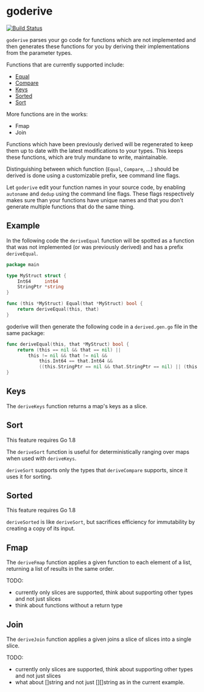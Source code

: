 # goderive

[![Build Status](https://travis-ci.org/awalterschulze/goderive.svg?branch=master)](https://travis-ci.org/awalterschulze/goderive)

`goderive` parses your go code for functions which are not implemented and then generates these functions for you by deriving their implementations from the parameter types. 

Functions that are currently supported include:

  - [Equal](http://godoc.org/github.com/awalterschulze/goderive/plugin/equal)
  - [Compare](http://godoc.org/github.com/awalterschulze/goderive/plugin/compare)
  - [Keys](https://github.com/awalterschulze/goderive#keys)
  - [Sorted](https://github.com/awalterschulze/goderive#sorted)
  - [Sort](https://github.com/awalterschulze/goderive#sort)

More functions are in the works:

  - Fmap
  - Join

Functions which have been previously derived will be regenerated to keep them up to date with the latest modifications to your types.  This keeps these functions, which are truly mundane to write, maintainable.

Distinguishing between which function (`Equal`, `Compare`, ...) should be derived is done using a customizable prefix, see command line flags.

Let `goderive` edit your function names in your source code, by enabling `autoname` and `dedup` using the command line flags.
These flags respectively makes sure than your functions have unique names and that you don't generate multiple functions that do the same thing.

## Example

In the following code the `deriveEqual` function will be spotted as a function that was not implemented (or was previously derived) and has a prefix `deriveEqual`.

```go
package main

type MyStruct struct {
	Int64     int64
	StringPtr *string
}

func (this *MyStruct) Equal(that *MyStruct) bool {
	return deriveEqual(this, that)
}
```

goderive will then generate the following code in a `derived.gen.go` file in the same package:

```go
func deriveEqual(this, that *MyStruct) bool {
	return (this == nil && that == nil) ||
		this != nil && that != nil &&
			this.Int64 == that.Int64 &&
			((this.StringPtr == nil && that.StringPtr == nil) || (this.StringPtr != nil && that.StringPtr != nil && *(this.StringPtr) == *(that.StringPtr)))
}
```

## Keys

The `deriveKeys` function returns a map's keys as a slice.

## Sort

This feature requires Go 1.8

The `deriveSort` function is useful for deterministically ranging over maps when used with `deriveKeys`.

`deriveSort` supports only the types that `deriveCompare` supports, since it uses it for sorting.

## Sorted

This feature requires Go 1.8

`deriveSorted` is like `deriveSort`, but sacrifices efficiency for immutability by creating a copy of its input.

## Fmap

The `deriveFmap` function applies a given function to each element of a list, returning a list of results in the same order.

TODO:
  - currently only slices are supported, think about supporting other types and not just slices
  - think about functions without a return type

## Join

The `deriveJoin` function applies a given joins a slice of slices into a single slice.

TODO:
  - currently only slices are supported, think about supporting other types and not just slices
  - what about []string and not just [][]string as in the current example.
